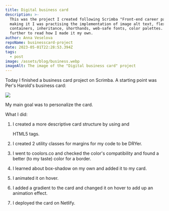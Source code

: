 ```yaml
---
title: Digital business card
description: >-
  This was the project I created following Scrimba "Front-end career path". By
  making it I was practising the implementation of image alt text, flex child
  containers, inheritance, shorthands, web-safe fonts, color palettes. Look
  further to read how I made it my own. 
author: Anna Veselova
repoName: businesscard-project
date: 2023-05-01T22:28:53.394Z
tags:
  - post
image: /assets/blog/business.webp
imageAlt: The image of the "Digital business card" project
---
```

Today I finished a business card project on Scrimba. A starting point was Per's Harold's business card:

![](/assets/blog/per.webp)



My main goal was to personalize the card. 



What I did:



1. I created a more descriptive card structure by using <heading> and <footer> HTML5 tags.

2. I created 2 utility classes for margins for my code to be DRYer.

3. I went to coolors.co and checked the color's compatibility and found a better (to my taste) color for a border.

4. I learned about box-shadow on my own and added it to my card.

5. I animated it on hover. 

6. I added a gradient to the card and changed it on hover to add up an animation effect.

7. I deployed the card on Netlify.
